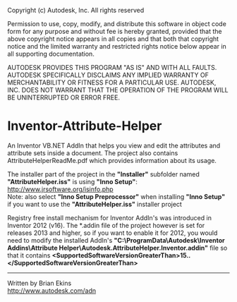 Copyright (c) Autodesk, Inc. All rights reserved 

Permission to use, copy, modify, and distribute this software in
object code form for any purpose and without fee is hereby granted, 
provided that the above copyright notice appears in all copies and 
that both that copyright notice and the limited warranty and
restricted rights notice below appear in all supporting 
documentation.

AUTODESK PROVIDES THIS PROGRAM "AS IS" AND WITH ALL FAULTS. 
AUTODESK SPECIFICALLY DISCLAIMS ANY IMPLIED WARRANTY OF
MERCHANTABILITY OR FITNESS FOR A PARTICULAR USE.  AUTODESK, INC. 
DOES NOT WARRANT THAT THE OPERATION OF THE PROGRAM WILL BE
UNINTERRUPTED OR ERROR FREE.
 
 
Inventor-Attribute-Helper
=======================
An Inventor VB.NET AddIn that helps you view and edit the attributes and attribute sets inside a document.
The project also contains AttributeHelperReadMe.pdf which provides information about its usage.

The installer part of the project in the <strong>"Installer"</strong> subfolder named <strong>"AttributeHelper.iss"</strong> is using <strong>"Inno Setup"</strong>:
http://www.jrsoftware.org/isinfo.php <br />
Note: also select <strong>"Inno Setup Preprocessor"</strong> when installing <strong>"Inno Setup"</strong> if you want to use the <strong>"AttributeHelper.iss"</strong> installer project

Registry free install mechanism for Inventor AddIn's was introduced in Inventor 2012 (v16). The *.addin file of the project however is set for releases 2013 and higher, so if you want to enable it for 2012, you would need to modify the installed AddIn's <strong>"C:\ProgramData\Autodesk\Inventor Addins\Attribute Helper\Autodesk.AttributeHelper.Inventor.addin"</strong> file so that it contains <strong>&lt;SupportedSoftwareVersionGreaterThan&gt;15..&lt;/SupportedSoftwareVersionGreaterThan&gt;</strong>

--------
Written by Brian Ekins <br />
http://www.autodesk.com/adn  

